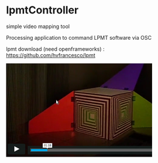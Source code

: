 # lpmtController
simple video mapping tool

Processing application to command LPMT software via OSC

lpmt download (need openframeworks) : https://github.com/hvfrancesco/lpmt 

[![MyMappingWorks](graviteInsert.png)](https://vimeo.com/129981499 "Mapping Video Works")

